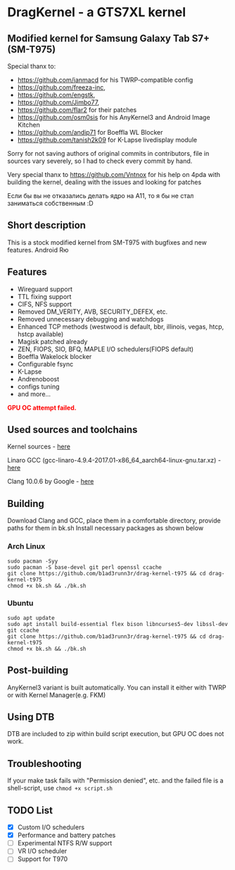 # **DragKernel - a GTS7XL kernel**

## Modified kernel for Samsung Galaxy Tab S7+(SM-T975)  
Special thanx to:
* https://github.com/ianmacd for his TWRP-compatible config
* https://github.com/freeza-inc,
* https://github.com/engstk,
* https://github.com/Jimbo77,
* https://github.com/flar2 for their patches
* https://github.com/osm0sis for his AnyKernel3 and Android Image Kitchen
* https://github.com/andip71 for Boeffla WL Blocker
* https://github.com/tanish2k09 for K-Lapse livedisplay module

Sorry for not saving authors of original commits in contributors, file in sources vary severely, so I had to check every commit by hand.

Very special thanx to https://github.com/Vntnox for his help on 4pda with building the kernel, dealing with the issues and looking for patches

Если бы вы не отказались делать ядро на A11, то я бы не стал заниматься собственным :D

## Short description
This is a stock modified kernel from SM-T975 with bugfixes and new features. Android Rю

## Features
* Wireguard support
* TTL fixing support
* CIFS, NFS support
* Removed DM_VERITY, AVB, SECURITY_DEFEX, etc.
* Removed unnecessary debugging and watchdogs
* Enhanced TCP methods (westwood is default, bbr, illinois, vegas, htcp, hstcp available)
* Magisk patched already
* ZEN, FIOPS, SIO, BFQ, MAPLE I/O schedulers(FIOPS default)
* Boeffla Wakelock blocker
* Configurable fsync
* K-Lapse
* Andrenoboost
* configs tuning
* and more...

<span style="color:red">**GPU OC attempt failed.** </span>

## Used sources and toolchains
Kernel sources - [here](https://opensource.samsung.com/uploadSearch?searchValue=SM-T975)

Linaro GCC (gcc-linaro-4.9.4-2017.01-x86_64_aarch64-linux-gnu.tar.xz) - [here](https://releases.linaro.org/components/toolchain/binaries/4.9-2017.01/aarch64-linux-gnu/)

Clang 10.0.6 by Google - [here](https://android.googlesource.com/platform/prebuilts/clang/host/linux-x86/+/refs/heads/android11-dev/clang-r377782d/)

## Building
Download Clang and GCC, place them in a comfortable directory, provide paths for them in bk.sh
Install necessary packages as shown below

### Arch Linux

```
sudo pacman -Syy
sudo pacman -S base-devel git perl openssl ccache
git clone https://github.com/b1ad3runn3r/drag-kernel-t975 && cd drag-kernel-t975
chmod +x bk.sh && ./bk.sh
```
### Ubuntu
```
sudo apt update
sudo apt install build-essential flex bison libncurses5-dev libssl-dev git ccache
git clone https://github.com/b1ad3runn3r/drag-kernel-t975 && cd drag-kernel-t975
chmod +x bk.sh && ./bk.sh
```
## Post-building
AnyKernel3 variant is built automatically. You can install it either with TWRP or with Kernel Manager(e.g. FKM)

## Using DTB
DTB are included to zip within build script execution, but GPU OC does not work.

## Troubleshooting
If your make task fails with "Permission denied", etc. and the failed file is a shell-script, use ```chmod +x script.sh```

## TODO List
- [X] Custom I/O schedulers
- [X] Performance and battery patches
- [ ] Experimental NTFS R/W support
- [ ] VR I/O scheduler
- [ ] Support for T970